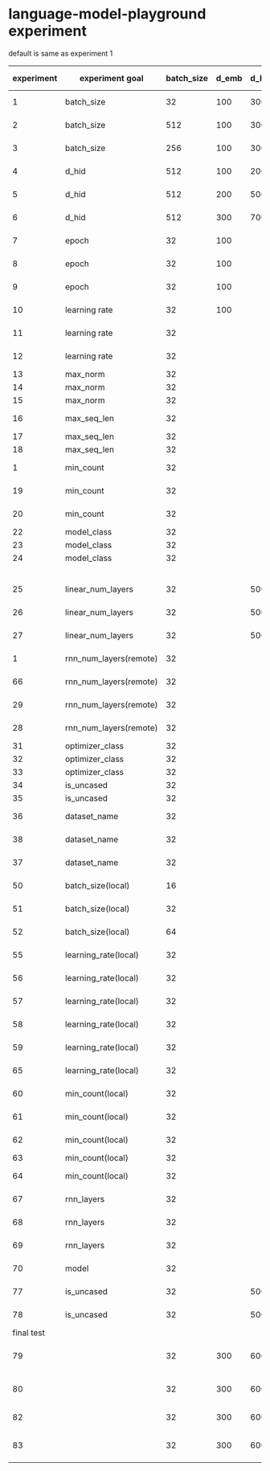 # language-model-playground experiment

default is same as experiment 1


|experiment|experiment goal       |batch_size|d_emb|d_hid|dataset             |droupout|epoch|is_uncased|learning rate|max_norm|max_seq_len|min_count|model_class|num_liear_layers|num_rnn_layers|optimizer_class|seed|tokenizer_class|dadtaset_name      |beam_width|max_seq_len|loss     |time                   |average perplexity|
|----------|----------------------|----------|-----|-----|--------------------|--------|-----|----------|-------------|--------|-----------|---------|-----------|----------------|--------------|---------------|----|---------------|-------------------|----------|-----------|---------|-----------------------|------------------|
|1         |batch_size            |32        |100  |300  |new_collection_title|0.1     |10   |TRUE      |1.00E-04     |1       |60         |1        |lstm       |1               |1             |adam           |42  |char_dict      |news_collection    |4         |60         |1.750595 |7 mins 41 secs         |4959.558193       |
|2         |batch_size            |512       |100  |300  |new_collection_title|0.1     |10   |TRUE      |1.00E-04     |1       |60         |1        |lstm       |1               |1             |adam           |42  |char_dict      |news_collection    |4         |60         |2.513163 |5 mins 1 secs          |3615.080006       |
|3         |batch_size            |256       |100  |300  |new_collection_title|0.1     |10   |TRUE      |1.00E-04     |1       |60         |1        |lstm       |1               |1             |adam           |42  |char_dict      |news_collection    |4         |60         |2.335404 |5 mins 1 secs          |3917.003692       |
|4         |d_hid                 |512       |100  |200  |new_collection_desc |0.1     |10   |          |1.00E-04     |1       |60         |1        |lstm       |1               |1             |adam           |42  |char_dict      |                   |          |           |4.709435 |7m  28s                |4216.523588       |
|5         |d_hid                 |512       |200  |500  |new_collection_desc |0.1     |10   |          |1.00E-04     |1       |60         |1        |lstm       |1               |1             |adam           |42  |char_dict      |                   |          |           |4.224013 |11m 29s                |3436.65129        |
|6         |d_hid                 |512       |300  |700  |new_collection_desc |0.1     |10   |          |1.00E-04     |1       |60         |1        |lstm       |1               |1             |adam           |42  |char_dict      |                   |          |           |4.492026 |15m 33s                |3214.638122       |
|7         |epoch                 |32        |100  |     |                    |        |5    |          |             |        |           |         |           |                |              |               |    |               |                   |          |           |4.301144 |6 mins 15 secs         |3786.846142       |
|8         |epoch                 |32        |100  |     |                    |        |10   |          |             |        |           |         |           |                |              |               |    |               |                   |          |           |4.304432 |8 mins 53 secs         |3786.846142       |
|9         |epoch                 |32        |100  |     |                    |        |20   |          |             |        |           |         |           |                |              |               |    |               |                   |          |           |4.388602 |17 mins 36 secs        |3786.846142       |
|10        |learning rate         |32        |100  |     |                    |        |10   |          |1.00E-02     |        |           |         |           |                |              |               |    |               |new_collection     |          |           |2.227211 | 7 mins 43 secs        |1054.814598       |
|11        |learning rate         |32        |     |     |                    |        |10   |          |1.00E-04     |        |           |         |           |                |              |               |    |               |new_collection     |          |           |1.750595 |7 mins 44 secs         |4959.558193       |
|12        |learning rate         |32        |     |     |                    |        |10   |          |1.00E-06     |        |           |         |           |                |              |               |    |               |new_collection     |          |           |8.456562 |7 mins 27 secs         |7287.121142       |
|13        |max_norm              |32        |     |     |                    |        |     |          |             |1       |           |         |           |                |              |               |    |               |                   |          |           |4.361575 |13m 50s                |3926.4623         |
|14        |max_norm              |32        |     |     |                    |        |     |          |             |2       |           |         |           |                |              |               |    |               |                   |          |           |4.356557 |13m 15s                |3806.399331       |
|15        |max_norm              |32        |     |     |                    |        |     |          |             |        |           |         |           |                |              |               |    |               |                   |          |           |4.342532 |13m 20s                |3818.785202       |
|16        |max_seq_len           |32        |     |     |                    |        |     |          |             |        |120        |         |gru        |                |              |               |    |               |new_collectinos    |          |           |0.742633 |41 mins 59 secs        |4866.029578       |
|17        |max_seq_len           |32        |     |     |                    |        |     |          |             |        |180        |         |gru        |                |              |               |    |               |new_collectinos    |          |           |         |                       |                  |
|18        |max_seq_len           |32        |     |     |                    |        |     |          |             |        |240        |         |gru        |                |              |               |    |               |                   |          |           |         |                       |                  |
|1         |min_count             |32        |     |     |                    |        |10   |          |             |        |           |1        |           |                |              |               |    |               |                   |          |           |1.750595 |7 mins 41 secs         |4959.558193       |
|19        |min_count             |32        |     |     |                    |        |10   |          |             |        |           |10       |           |                |              |               |    |               |                   |          |           |2.402421 |6 mins 33 secs         |3476.494058       |
|20        |min_count             |32        |     |     |                    |        |10   |          |             |        |           |20       |           |                |              |               |    |               |                   |          |           |1.907113 |6 mins 19 secs         |3019.02915        |
|22        |model_class           |32        |     |     |                    |        |     |          |             |        |           |         |lstm       |                |              |               |    |               |                   |          |           |         |                       |                  |
|23        |model_class           |32        |     |     |                    |        |     |          |             |        |           |         |res_lstm   |                |              |               |    |               |                   |          |           |5.156991 |13m 22s                |5749.319571       |
|24        |model_class           |32        |     |     |                    |        |     |          |             |        |           |         |gru        |                |              |               |    |               |                   |          |           |4.441652 |12m 25s                |4068.728094       |
|          |                      |          |     |     |                    |        |     |          |             |        |           |         |res_gru    |                |              |               |    |               |                   |          |           |4.531156 |12m 14s                |5767.963075       |
|25        |linear_num_layers     |32        |     |500  |                    |        |     |          |             |        |           |         |gru        |1               |              |               |    |               |                   |          |           |2.239112 |16 mins 22 secs        |4815.403091       |
|26        |linear_num_layers     |32        |     |500  |                    |        |     |          |             |        |           |         |gru        |500             |              |               |    |               |                   |          |           |2.387214 | 32 mins 42 secs       |5019.804073       |
|27        |linear_num_layers     |32        |     |500  |                    |        |     |          |             |        |           |         |gru        |1000            |              |               |    |               |                   |          |           |1.771379 | 19 mins 11 secs       |4995.185156       |
|1         |rnn_num_layers(remote)|32        |     |     |                    |        |10   |          |1.00E-04     |        |60         |1        |lstm       |                |1             |               |    |               |                   |          |           |1.750595 |7 mins 41 secs         |4959.558193       |
|66        |rnn_num_layers(remote)|32        |     |     |                    |        |     |          |1.00E-04     |        |60         |         |lstm       |                |3             |               |    |               |                   |          |           |         |                       |                  |
|29        |rnn_num_layers(remote)|32        |     |     |                    |        |10   |          |1.00E-04     |        |60         |1        |lstm       |                |5             |               |    |               |                   |          |           |1.850172 | 26 mins 13 secs       |5588.455325       |
|28        |rnn_num_layers(remote)|32        |     |     |                    |        |10   |          |1.00E-04     |        |60         |1        |lstm       |                |10            |               |    |               |                   |          |           |2.259665 |52 mins 49 secs        |5604.545813       |
|31        |optimizer_class       |32        |     |     |                    |        |     |          |             |        |           |         |           |                |              |adam           |    |               |                   |          |           |         |                       |                  |
|32        |optimizer_class       |32        |     |     |                    |        |     |          |             |        |           |         |           |                |              |sgd            |    |               |                   |          |           |8.963149 |12m 27s                |8718.106937       |
|33        |optimizer_class       |32        |     |     |                    |        |     |          |             |        |           |         |           |                |              |               |    |               |                   |          |           |         |                       |                  |
|34        |is_uncased            |32        |     |     |                    |        |     |          |             |        |           |         |           |                |              |               |    |               |                   |          |           |         |                       |                  |
|35        |is_uncased            |32        |     |     |                    |        |     |          |             |        |           |         |           |                |              |               |    |               |                   |          |           |         |                       |                  |
|36        |dataset_name          |32        |     |     |                    |        |     |          |1.00E-04     |        |           |         |           |                |              |               |    |chardict       |news_collection.csv|          |           |1.750595 |7 mins 41 secs         |4959.558193       |
|38        |dataset_name          |32        |     |     |                    |        |     |          |1.00E-04     |        |           |         |           |                |              |               |    |chardict       |sum.csv            |          |           |0.722478 |22 secs                |7.649239601       |
|37        |dataset_name          |32        |     |     |                    |        |     |          |1.00E-04     |        |           |         |           |                |              |               |    |whitespace     |wiki.train_tokens  |          |           |7.633802 |55 secs                |                  |
|50        |batch_size(local)     |16        |     |     |                    |        |10   |          |1.00E-04     |        |           |         |           |                |              |               |    |whitespace     |wiki_train_tokens  |          |           |6.901102 |2 min 20secs           |10748.587         |
|51        |batch_size(local)     |32        |     |     |                    |        |10   |          |1.00E-04     |        |           |         |           |                |              |               |    |whitespace     |wiki_train_tokens  |          |           |7.634736 |1 min 47secs           |9921.715          |
|52        |batch_size(local)     |64        |     |     |                    |        |10   |          |1.00E-04     |        |           |         |           |                |              |               |    |whitespace     |wiki_train_tokens  |          |           |8.655202 |1 min 53secs           |9244.8637         |
|55        |learning_rate(local)  |32        |     |     |                    |        |10   |          |1            |        |           |         |           |                |              |               |    |               |wiki_train_tokens  |          |           |10.271907|1 min 32secs           |28909.037         |
|56        |learning_rate(local)  |32        |     |     |                    |        |10   |          |1.00E-02     |        |           |         |           |                |              |               |    |               |wiki_train_tokens  |          |           |5.788114 |1 min36 secs           |749.417           |
|57        |learning_rate(local)  |32        |     |     |                    |        |10   |          |1.00E-04     |        |           |         |           |                |              |               |    |               |wiki_train_tokens  |          |           |7.634736 |1 min 41 secs          |9921.715          |
|58        |learning_rate(local)  |32        |     |     |                    |        |10   |          |1.00E-06     |        |           |         |           |                |              |               |    |               |wiki_train_tokens  |          |           |10.14057 |1min 52 secs           |27934.812         |
|59        |learning_rate(local)  |32        |     |     |                    |        |10   |          |1.00E-08     |        |           |         |           |                |              |               |    |               |wiki_train_tokens  |          |           |10.369685|2 mins 15 secs         |31600.53835       |
|65        |learning_rate(local)  |32        |     |     |                    |        |20   |          |1.00E-08     |        |           |         |           |                |              |               |    |               |wiki_train_tokens  |          |           |10.35    |3min45sec              |31600.538         |
|60        |min_count(local)      |32        |     |     |                    |        |     |          |             |        |           |1        |           |                |              |               |    |               |wiki_train_tokens  |          |           |7.634736 |1 mins 50 secs         |9921.715          |
|61        |min_count(local)      |32        |     |     |                    |        |     |          |             |        |           |5        |           |                |              |               |    |               |wiki_train_tokens  |          |           |7.275723 |1 mins 21secs          |7208.249          |
|62        |min_count(local)      |32        |     |     |                    |        |     |          |             |        |           |10       |           |                |              |               |    |               |wiki_train_tokens  |          |           |7.055336 |1 mins 3 secs          |4425.074          |
|63        |min_count(local)      |32        |     |     |                    |        |     |          |             |        |           |15       |           |                |              |               |    |               |wiki_train_tokens  |          |           |6.645241 |57secs                 |3180.4125         |
|64        |min_count(local)      |32        |     |     |                    |        |     |          |             |        |           |20       |           |                |              |               |    |               |wiki_train_tokens  |          |           |6.49307  |1 mins 9 secs          |2571.96           |
|67        |rnn_layers            |32        |     |     |                    |        |10   |          |1.00E-04     |        |           |1        |           |                |1             |               |    |               |wiki_train_tokens  |          |           |7.634736 |1 mins 37 secs         |9921.71501        |
|68        |rnn_layers            |32        |     |     |                    |        |10   |          |1.00E-04     |        |           |1        |           |                |3             |               |    |               |wiki_train_tokens  |          |           |8.152851 |2 mins 10 secs         |11038.41994       |
|69        |rnn_layers            |32        |     |     |                    |        |10   |          |1.00E-04     |        |           |1        |           |                |5             |               |    |               |wiki_train_tokens  |          |           |8.064451 | 2 mins 43 secs        |17489.56611       |
|70        |model                 |32        |     |     |                    |        |10   |          |1.00E-04     |        |           |1        |res_gru    |                |1             |adam           |    |               |wiki_train_tokens  |          |           |8.126721 |1 mins 35 secs         |14249.24937       |
|77        |is_uncased            |32        |     |500  |                    |        |     |          |             |        |120        |         |gru        |                |              |adam           |    |               |wiki_train_tokens  |          |           |7.344531 |2 mins 49 secs         |8897.654392       |
|78        |is_uncased            |32        |     |500  |                    |        |     |          |             |        |120        |         |gru        |                |              |adam           |    |               |wiki_train_tokens  |          |           |6.728349 |3 mins 5 secs          |10250.55911       |
|final test|                      |          |     |     |                    |        |     |          |             |        |           |         |           |                |              |               |    |               |                   |          |           |         |                       |                  |
|79        |                      |32        |300  |600  |new_collection_title|0.1     |20   |TRUE      |1.00E-04     |1       |60         |1        |res_gru    |2               |6             |adam           |42  |char_dict      |news_collection    |4         |60         |3.818449:| 1 hrs 115 mins 31 secs|                  |
|80        |                      |32        |300  |600  |news_collection_desc|0.1     |20   |TRUE      |1.00E-04     |1       |60         |1        |res_gru    |2               |6             |adam           |42  |char_list      |new_collection     |          |           |3.818449 |2 hrs 132 mins 59 secs |                  |
|82        |                      |32        |300  |600  |wiki.train.tokens   |0.1     |20   |TRUE      |1.00E-04     |1       |60         |1        |res_gru    |2               |6             |adam           |42  |whitespace_list|wiki_train_tokens  |100       |20         |6.140072 |31 mins 11 secs        |3813.430099       |
|83        |                      |32        |300  |600  |wiki.train.tokens   |0.1     |40   |TRUE      |1.00E-04     |1       |60         |1        |res_gru    |2               |6             |adam           |42  |whitespace_list|wiki_train_tokens  |100       |20         |5.248875 | 1 hrs 62 mins 35 secs |3813.430099       |
